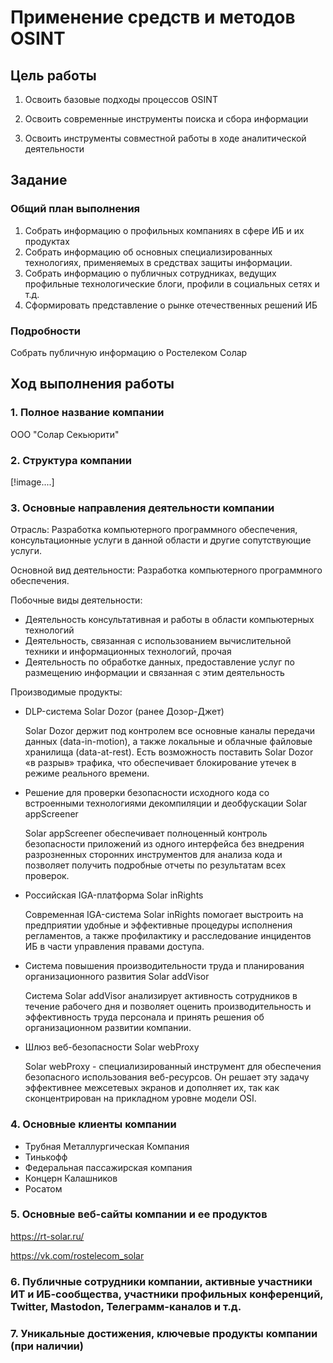 # Применение средств и методов OSINT

## Цель работы

1. Освоить базовые подходы процессов OSINT

2. Освоить современные инструменты поиска и сбора информации

3. Освоить инструменты совместной работы в ходе аналитической деятельности

## Задание

### Общий план выполнения

1. Собрать информацию о профильных компаниях в сфере ИБ и их продуктах
2. Собрать информацию об основных специализированных технологиях, применяемых в средствах защиты информации.
3. Собрать информацию о публичных сотрудниках, ведущих профильные технологические блоги, профили в социальных сетях и т.д.
4. Сформировать представление о рынке отечественных решений ИБ

### Подробности

Собрать публичную информацию о Ростелеком Солар

## Ход выполнения работы

### 1. Полное название компании

ООО "Солар Секьюрити"

### 2. Структура компании

[!image....]

### 3. Основные направления деятельности компании

Отрасль: Разработка компьютерного программного обеспечения, консультационные услуги в данной области и другие сопутствующие услуги.

Основной вид деятельности: Разработка компьютерного программного обеспечения.

Побочные виды деятельности:

- Деятельность консультативная и работы в области компьютерных технологий
- Деятельность, связанная с использованием вычислительной техники и информационных технологий, прочая
- Деятельность по обработке данных, предоставление услуг по размещению информации и связанная с этим деятельность

Производимые продукты:

- DLP-система Solar Dozor (ранее Дозор-Джет)
  
  Solar Dozor держит под контролем все основные каналы передачи данных (data-in-motion), а также локальные и облачные файловые хранилища (data-at-rest). Есть возможность поставить Solar Dozor «в разрыв» трафика, что обеспечивает блокирование утечек в режиме реального времени.
  
- Решение для проверки безопасности исходного кода со встроенными технологиями декомпиляции и деобфускации Solar appScreener

  Solar appScreener обеспечивает полноценный контроль безопасности приложений из одного интерфейса без внедрения разрозненных сторонних инструментов для анализа кода и позволяет получить подробные отчеты по результатам всех проверок.
  
- Российская IGA-платформа Solar inRights

  Современная IGA-система Solar inRights помогает выстроить на предприятии удобные и эффективные процедуры исполнения регламентов, а также профилактику и расследование инцидентов ИБ в части управления правами доступа.
  
- Система повышения производительности труда и планирования организационного развития Solar addVisor

  Система Solar addVisor анализирует активность сотрудников в течение рабочего дня и позволяет оценить производительность и эффективность труда персонала и принять решения об организационном развитии компании.
  
- Шлюз веб-безопасности Solar webProxy

  Solar webProxy - специализированный инструмент для обеспечения безопасного использования веб-ресурсов. Он решает эту задачу эффективнее межсетевых экранов и дополняет их, так как сконцентрирован на прикладном уровне модели OSI.


### 4. Основные клиенты компании

- Трубная Металлургическая Компания
- Тинькофф
- Федеральная пассажирская компания
- Концерн Калашников
- Росатом

### 5. Основные веб-сайты компании и ее продуктов

https://rt-solar.ru/

https://vk.com/rostelecom_solar

### 6. Публичные сотрудники компании, активные участники ИТ и ИБ-сообщества, участники профильных конференций, Twitter, Mastodon, Телеграмм-каналов и т.д.



### 7. Уникальные достижения, ключевые продукты компании (при наличии)


